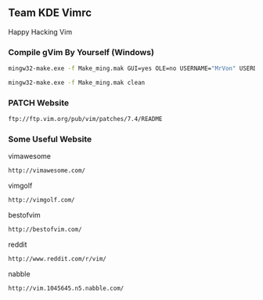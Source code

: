 ## Team KDE Vimrc 
Happy Hacking Vim

### Compile gVim By Yourself (Windows)
```sh
mingw32-make.exe -f Make_ming.mak GUI=yes OLE=no USERNAME="MrVon" USERDOMAIN=""
```
```sh
mingw32-make.exe -f Make_ming.mak clean
```

### PATCH Website
```sh
ftp://ftp.vim.org/pub/vim/patches/7.4/README
```

### Some Useful Website
vimawesome
```sh
http://vimawesome.com/
```
vimgolf
```sh
http://vimgolf.com/
```
bestofvim
```sh
http://bestofvim.com/
```
reddit
```sh
http://www.reddit.com/r/vim/
```
nabble
```sh
http://vim.1045645.n5.nabble.com/
```
